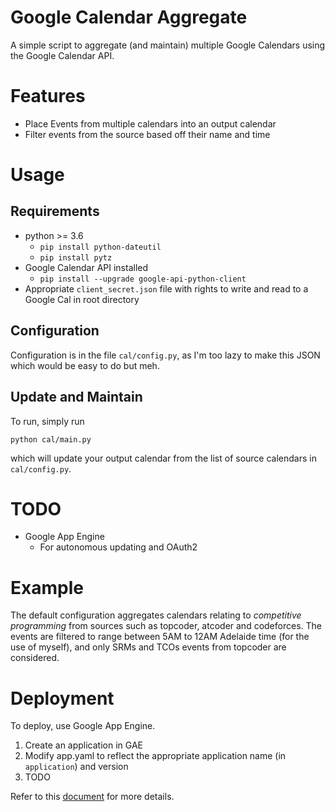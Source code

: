 # Google Calendar Aggregate

A simple script to aggregate (and maintain) multiple Google Calendars using the Google Calendar API.

# Features

- Place Events from multiple calendars into an output calendar
- Filter events from the source based off their name and time

# Usage

## Requirements

- python >= 3.6
    - `pip install python-dateutil`
    - `pip install pytz`
- Google Calendar API installed
    - `pip install --upgrade google-api-python-client`
- Appropriate `client_secret.json` file with rights to write and read to a Google Cal in root
  directory

## Configuration

Configuration is in the file `cal/config.py`, as I'm too lazy to make this JSON which would be easy to do but meh.

## Update and Maintain

To run, simply run 

```
python cal/main.py
```

which will update your output calendar from the list of source calendars in `cal/config.py`.

# TODO

- Google App Engine
    - For autonomous updating and OAuth2

# Example

The default configuration aggregates calendars relating to _competitive programming_ from sources
such as topcoder, atcoder and codeforces. The events are filtered to range between 5AM to 12AM
Adelaide time (for the use of myself), and only SRMs and TCOs events from topcoder are considered.

# Deployment

To deploy, use Google App Engine. 

1. Create an application in GAE
2. Modify app.yaml to reflect the appropriate application name (in `application`) and version
3. TODO

Refer to this [document](https://cloud.google.com/appengine/docs/standard/python/tools/uploadinganapp#Python_Password-less_login_with_OAuth2) for more details.
